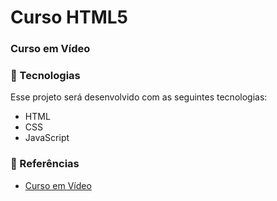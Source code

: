 
# Curso HTML5
### Curso em Vídeo

### :toolbox: Tecnologias
Esse projeto será desenvolvido com as seguintes tecnologias:
* HTML
* CSS
* JavaScript
<!--
### 💻 Projeto 
OriginSix é uma página institucional no formato One Page, responsiva, para usar em diversos tipos de micro, pequena e média empresas. Contém as seguintes seções: Header, Navigation, Home, Sobre, Serviços, Depoimentos, Contato e Footer.
-->

### :bookmark_tabs: Referências
* [Curso em Vídeo](https://www.cursoemvideo.com/curso/html5/)
